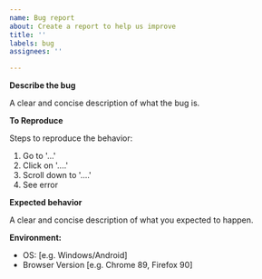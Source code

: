 ```yaml
---
name: Bug report
about: Create a report to help us improve
title: ''
labels: bug
assignees: ''

---
```


**Describe the bug**

A clear and concise description of what the bug is.

**To Reproduce**

Steps to reproduce the behavior:
1. Go to '...'
2. Click on '....'
3. Scroll down to '....'
4. See error

**Expected behavior**

A clear and concise description of what you expected to happen.

**Environment:**

 - OS: [e.g. Windows/Android]
 - Browser Version [e.g. Chrome 89, Firefox 90]
